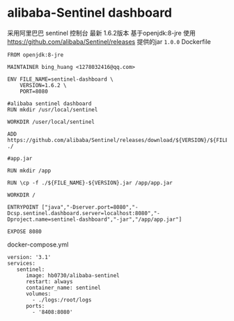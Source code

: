 # alibaba-Sentinel dashboard
采用阿里巴巴 sentinel 控制台 最新 1.6.2版本
基于openjdk:8-jre
使用 https://github.com/alibaba/Sentinel/releases 提供的jar
`1.0.0`
Dockerfile
```
FROM openjdk:8-jre

MAINTAINER bing_huang <1278032416@qq.com>

ENV FILE_NAME=sentinel-dashboard \
	VERSION=1.6.2 \
    PORT=8080 

#alibaba sentinel dashboard
RUN mkdir /usr/local/sentinel

WORKDIR /user/local/sentinel

ADD https://github.com/alibaba/Sentinel/releases/download/${VERSION}/${FILE_NAME}-${VERSION}.jar ./

#app.jar

RUN mkdir /app

RUN \cp -f ./${FILE_NAME}-${VERSION}.jar /app/app.jar

WORKDIR /

ENTRYPOINT ["java","-Dserver.port=8080","-Dcsp.sentinel.dashboard.server=localhost:8080","-Dproject.name=sentinel-dashboard","-jar","/app/app.jar"]

EXPOSE 8080
```
docker-compose.yml
```
version: '3.1'
services:
   sentinel:
      image: hb0730/alibaba-sentinel
      restart: always
      container_name: sentinel
      volumes:
        - ./logs:/root/logs
      ports:
        - '8408:8080'
```